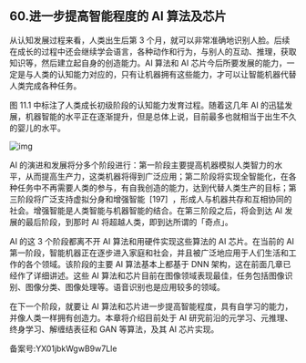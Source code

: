 ## 60.进一步提高智能程度的 AI 算法及芯片
从认知发展过程来看，人类出生后第 3 个月，就可以非常准确地识别人脸。后续在成长的过程中还会继续学会语言，各种动作和行为，与别人的互动、推理，获取知识等，然后建立起自身的创造能力。AI 算法和 AI 芯片今后所要发展的能力，一定是与人类的认知能力对应的，只有让机器拥有这些能力，才可以让智能机器代替人类完成各种任务。 


图 11.1 中标注了人类成长初级阶段的认知能力发育过程。随着这几年 AI 的迅猛发展，机器智能的水平正在逐渐提升，但是总体上说，目前最多也就相当于出生不久的婴儿的水平。 


![img](https://pic1.zhimg.com/v2-442c62b92a6dd23818e5d9850c026b4d.webp)

AI 的演进和发展将分多个阶段进行：第一阶段主要提高机器模拟人类智力的水平，从而提高生产力，这类机器将得到广泛应用；第二阶段将实现全智能化，在各种任务中不再需要人类的参与，有自我创造的能力，达到代替人类生产的目标；第三阶段将广泛支持虚拟分身和增强智能  [197]  ，形成人与机器共存和互相协同的社会。增强智能是人类智能与机器智能的结合。在第三阶段之后，将会到达 AI 发展的最后阶段，到那时 AI 将超越人类，即到达所谓的「奇点」。 


AI 的这 3 个阶段都离不开 AI 算法和用硬件实现这些算法的 AI 芯片。在当前的 AI 第一阶段，智能机器正在逐步进入家庭和社会，并且被广泛地应用于人们生活和工作的各个领域。该阶段的主要 AI 算法基本上都基于 DNN 架构，这在前面几章已经作了详细讲述。这些 AI 算法和芯片目前在图像领域表现最佳，任务包括图像识别、图像分类、图像处理等。语音识别也是应用较多的领域。 


在下一个阶段，就要让 AI 算法和芯片进一步提高智能程度，具有自学习的能力，并像人类一样拥有创造力。本章将介绍目前处于 AI 研究前沿的元学习、元推理、终身学习、解缠结表征和 GAN 等算法，及其 AI 芯片实现。 


备案号:YX01jbkWgwB9w7Lle

